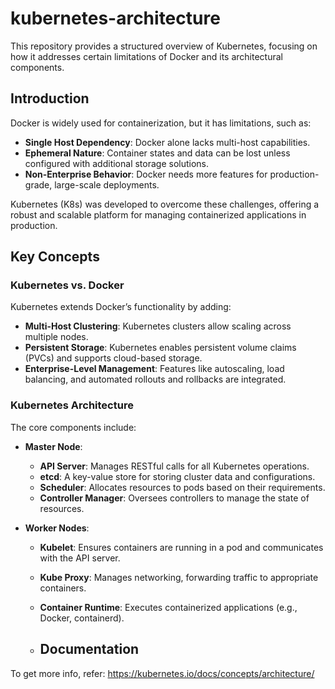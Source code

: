 # kubernetes-architecture
This repository provides a structured overview of Kubernetes, focusing on how it addresses certain limitations of Docker and its architectural components. 

## Introduction

Docker is widely used for containerization, but it has limitations, such as:
- **Single Host Dependency**: Docker alone lacks multi-host capabilities.
- **Ephemeral Nature**: Container states and data can be lost unless configured with additional storage solutions.
- **Non-Enterprise Behavior**: Docker needs more features for production-grade, large-scale deployments.

Kubernetes (K8s) was developed to overcome these challenges, offering a robust and scalable platform for managing containerized applications in production.

## Key Concepts

### Kubernetes vs. Docker
Kubernetes extends Docker’s functionality by adding:
- **Multi-Host Clustering**: Kubernetes clusters allow scaling across multiple nodes.
- **Persistent Storage**: Kubernetes enables persistent volume claims (PVCs) and supports cloud-based storage.
- **Enterprise-Level Management**: Features like autoscaling, load balancing, and automated rollouts and rollbacks are integrated.

### Kubernetes Architecture
The core components include:
- **Master Node**:
  - **API Server**: Manages RESTful calls for all Kubernetes operations.
  - **etcd**: A key-value store for storing cluster data and configurations.
  - **Scheduler**: Allocates resources to pods based on their requirements.
  - **Controller Manager**: Oversees controllers to manage the state of resources.

- **Worker Nodes**:
  - **Kubelet**: Ensures containers are running in a pod and communicates with the API server.
  - **Kube Proxy**: Manages networking, forwarding traffic to appropriate containers.
  - **Container Runtime**: Executes containerized applications (e.g., Docker, containerd).
 
  - ## Documentation
To get more info, refer:
https://kubernetes.io/docs/concepts/architecture/
